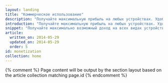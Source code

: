```yaml
---
layout: landing
title: "Коммерческое использование"
description: "Получайте максимальную прибыль на любых устройствах. Удобно для пользователей, выгодно для вас."
introduction: "Получайте максимальную прибыль на любых устройствах. Удобно для пользователей, выгодно для вас."
snippet: "Получайте максимально возможный доход на всех видах устройств."
article:
  written_on: 2014-05-29
  updated_on: 2014-05-29
  order: 5
id: monetization
collection: home
---
```


{% comment %}
Page content will be output by the section layout based on the article collection matching page.id
{% endcomment %}


